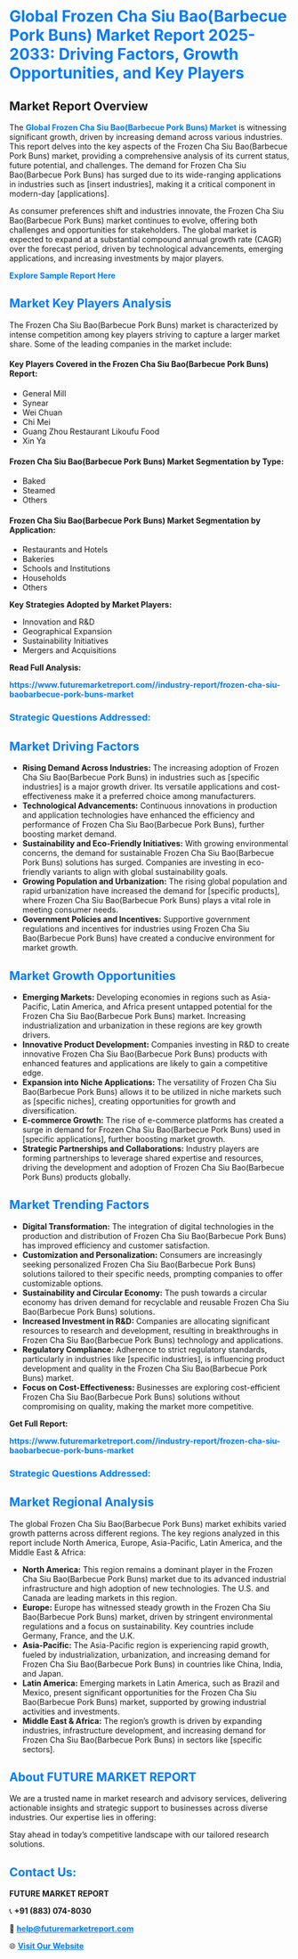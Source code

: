 <h1 style="color: #007BFF;">Global Frozen Cha Siu Bao(Barbecue Pork Buns) Market Report 2025-2033: Driving Factors, Growth Opportunities, and Key Players</h1>

<section id="overview">
<h2>Market Report Overview</h2>
<p>The <a href="https://www.futuremarketreport.com//industry-report/frozen-cha-siu-baobarbecue-pork-buns-market" style="color: #007BFF; text-decoration: none;"><strong>Global Frozen Cha Siu Bao(Barbecue Pork Buns) Market</strong></a> is witnessing significant growth, driven by increasing demand across various industries. This report delves into the key aspects of the Frozen Cha Siu Bao(Barbecue Pork Buns) market, providing a comprehensive analysis of its current status, future potential, and challenges. The demand for Frozen Cha Siu Bao(Barbecue Pork Buns) has surged due to its wide-ranging applications in industries such as [insert industries], making it a critical component in modern-day [applications].</p>
<p>As consumer preferences shift and industries innovate, the Frozen Cha Siu Bao(Barbecue Pork Buns) market continues to evolve, offering both challenges and opportunities for stakeholders. The global market is expected to expand at a substantial compound annual growth rate (CAGR) over the forecast period, driven by technological advancements, emerging applications, and increasing investments by major players.</p>
</section>

<section id="overview">
<p><a href="https://www.futuremarketreport.com//request-sample/reportId=55898" style="color: #007BFF; text-decoration: none;"><strong>Explore Sample Report Here</strong></a></p>
</section>

<section id="key-players">
<h2 style="color: #007BFF;">Market Key Players Analysis</h2>
<p>The Frozen Cha Siu Bao(Barbecue Pork Buns) market is characterized by intense competition among key players striving to capture a larger market share. Some of the leading companies in the market include:</p>
<h4>Key Players Covered in the Frozen Cha Siu Bao(Barbecue Pork Buns) Report:</h4>
<ul><li>General Mill</li><li>Synear</li><li>Wei Chuan</li><li>Chi Mei</li><li>Guang Zhou Restaurant Likoufu Food</li><li>Xin Ya</li></ul>
<h4>Frozen Cha Siu Bao(Barbecue Pork Buns) Market Segmentation by Type:</h4>
<ul><li>Baked</li><li>Steamed</li><li>Others</li></ul>

<h4>Frozen Cha Siu Bao(Barbecue Pork Buns) Market Segmentation by Application:</h4>
<ul><li>Restaurants and Hotels</li><li>Bakeries</li><li>Schools and Institutions</li><li>Households</li><li>Others</li></ul>
<p><strong>Key Strategies Adopted by Market Players:</strong></p>
<ul>
<li>Innovation and R&D</li>
<li>Geographical Expansion</li>
<li>Sustainability Initiatives</li>
<li>Mergers and Acquisitions</li>
</ul>
</section>

<section>
<p><strong>Read Full Analysis: </strong></p><a href="https://www.futuremarketreport.com//industry-report/frozen-cha-siu-baobarbecue-pork-buns-market" style="color: #007BFF; text-decoration: none;"><strong>https://www.futuremarketreport.com//industry-report/frozen-cha-siu-baobarbecue-pork-buns-market</strong></a>
<h3 style="color: #007BFF;">Strategic Questions Addressed:</h3>
</section>

<section id="driving-factors">
<h2 style="color: #007BFF;">Market Driving Factors</h2>
<ul>
<li><strong>Rising Demand Across Industries:</strong> The increasing adoption of Frozen Cha Siu Bao(Barbecue Pork Buns) in industries such as [specific industries] is a major growth driver. Its versatile applications and cost-effectiveness make it a preferred choice among manufacturers.</li>
<li><strong>Technological Advancements:</strong> Continuous innovations in production and application technologies have enhanced the efficiency and performance of Frozen Cha Siu Bao(Barbecue Pork Buns), further boosting market demand.</li>
<li><strong>Sustainability and Eco-Friendly Initiatives:</strong> With growing environmental concerns, the demand for sustainable Frozen Cha Siu Bao(Barbecue Pork Buns) solutions has surged. Companies are investing in eco-friendly variants to align with global sustainability goals.</li>
<li><strong>Growing Population and Urbanization:</strong> The rising global population and rapid urbanization have increased the demand for [specific products], where Frozen Cha Siu Bao(Barbecue Pork Buns) plays a vital role in meeting consumer needs.</li>
<li><strong>Government Policies and Incentives:</strong> Supportive government regulations and incentives for industries using Frozen Cha Siu Bao(Barbecue Pork Buns) have created a conducive environment for market growth.</li>
</ul>
</section>

<section id="growth-opportunities">
<h2 style="color: #007BFF;">Market Growth Opportunities</h2>
<ul>
<li><strong>Emerging Markets:</strong> Developing economies in regions such as Asia-Pacific, Latin America, and Africa present untapped potential for the Frozen Cha Siu Bao(Barbecue Pork Buns) market. Increasing industrialization and urbanization in these regions are key growth drivers.</li>
<li><strong>Innovative Product Development:</strong> Companies investing in R&D to create innovative Frozen Cha Siu Bao(Barbecue Pork Buns) products with enhanced features and applications are likely to gain a competitive edge.</li>
<li><strong>Expansion into Niche Applications:</strong> The versatility of Frozen Cha Siu Bao(Barbecue Pork Buns) allows it to be utilized in niche markets such as [specific niches], creating opportunities for growth and diversification.</li>
<li><strong>E-commerce Growth:</strong> The rise of e-commerce platforms has created a surge in demand for Frozen Cha Siu Bao(Barbecue Pork Buns) used in [specific applications], further boosting market growth.</li>
<li><strong>Strategic Partnerships and Collaborations:</strong> Industry players are forming partnerships to leverage shared expertise and resources, driving the development and adoption of Frozen Cha Siu Bao(Barbecue Pork Buns) products globally.</li>
</ul>
</section>

<section id="trending-factors">
<h2 style="color: #007BFF;">Market Trending Factors</h2>
<ul>
<li><strong>Digital Transformation:</strong> The integration of digital technologies in the production and distribution of Frozen Cha Siu Bao(Barbecue Pork Buns) has improved efficiency and customer satisfaction.</li>
<li><strong>Customization and Personalization:</strong> Consumers are increasingly seeking personalized Frozen Cha Siu Bao(Barbecue Pork Buns) solutions tailored to their specific needs, prompting companies to offer customizable options.</li>
<li><strong>Sustainability and Circular Economy:</strong> The push towards a circular economy has driven demand for recyclable and reusable Frozen Cha Siu Bao(Barbecue Pork Buns) solutions.</li>
<li><strong>Increased Investment in R&D:</strong> Companies are allocating significant resources to research and development, resulting in breakthroughs in Frozen Cha Siu Bao(Barbecue Pork Buns) technology and applications.</li>
<li><strong>Regulatory Compliance:</strong> Adherence to strict regulatory standards, particularly in industries like [specific industries], is influencing product development and quality in the Frozen Cha Siu Bao(Barbecue Pork Buns) market.</li>
<li><strong>Focus on Cost-Effectiveness:</strong> Businesses are exploring cost-efficient Frozen Cha Siu Bao(Barbecue Pork Buns) solutions without compromising on quality, making the market more competitive.</li>
</ul>
</section>

<section>
<p><strong>Get Full Report: </strong></p><a href="https://www.futuremarketreport.com//industry-report/frozen-cha-siu-baobarbecue-pork-buns-market" style="color: #007BFF; text-decoration: none;"><strong>https://www.futuremarketreport.com//industry-report/frozen-cha-siu-baobarbecue-pork-buns-market</strong></a>
<h3 style="color: #007BFF;">Strategic Questions Addressed:</h3>
</section>


<section id="regional-analysis">
<h2 style="color: #007BFF;">Market Regional Analysis</h2>
<p>The global Frozen Cha Siu Bao(Barbecue Pork Buns) market exhibits varied growth patterns across different regions. The key regions analyzed in this report include North America, Europe, Asia-Pacific, Latin America, and the Middle East & Africa:</p>
<ul>
<li><strong>North America:</strong> This region remains a dominant player in the Frozen Cha Siu Bao(Barbecue Pork Buns) market due to its advanced industrial infrastructure and high adoption of new technologies. The U.S. and Canada are leading markets in this region.</li>
<li><strong>Europe:</strong> Europe has witnessed steady growth in the Frozen Cha Siu Bao(Barbecue Pork Buns) market, driven by stringent environmental regulations and a focus on sustainability. Key countries include Germany, France, and the U.K.</li>
<li><strong>Asia-Pacific:</strong> The Asia-Pacific region is experiencing rapid growth, fueled by industrialization, urbanization, and increasing demand for Frozen Cha Siu Bao(Barbecue Pork Buns) in countries like China, India, and Japan.</li>
<li><strong>Latin America:</strong> Emerging markets in Latin America, such as Brazil and Mexico, present significant opportunities for the Frozen Cha Siu Bao(Barbecue Pork Buns) market, supported by growing industrial activities and investments.</li>
<li><strong>Middle East & Africa:</strong> The region’s growth is driven by expanding industries, infrastructure development, and increasing demand for Frozen Cha Siu Bao(Barbecue Pork Buns) in sectors like [specific sectors].</li>
</ul>
</section>

<footer>
<h2 style="color: #007BFF;">About FUTURE MARKET REPORT</h2>
<p>We are a trusted name in market research and advisory services, delivering actionable insights and strategic support to businesses across diverse industries. Our expertise lies in offering:</p>

<p>Stay ahead in today’s competitive landscape with our tailored research solutions.</p>

<h2 style="color: #007BFF;">Contact Us:</h2>
<p><strong>FUTURE MARKET REPORT</strong></p>
<p>📞 <strong>+91 (883) 074-8030</strong></p>
<p>📧 <strong><a href="mailto:help@futuremarketreport.com" style="color: #007BFF;">help@futuremarketreport.com</a></strong></p>
<p>🌐 <strong><a href="https://www.futuremarketreport.com/" style="color: #007BFF;">Visit Our Website</a></strong></p>
</footer>